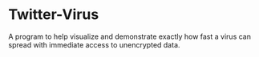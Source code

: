 # Twitter-Virus
A program to help visualize and demonstrate exactly how fast a virus can spread with immediate access to unencrypted data.
